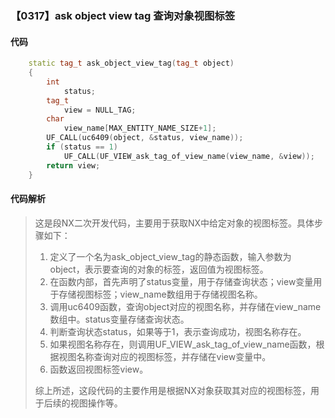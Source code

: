 ### 【0317】ask object view tag 查询对象视图标签

#### 代码

```cpp
    static tag_t ask_object_view_tag(tag_t object)  
    {  
        int  
            status;  
        tag_t  
            view = NULL_TAG;  
        char  
            view_name[MAX_ENTITY_NAME_SIZE+1];  
        UF_CALL(uc6409(object, &status, view_name));  
        if (status == 1)   
            UF_CALL(UF_VIEW_ask_tag_of_view_name(view_name, &view));  
        return view;  
    }

```

#### 代码解析

> 这是段NX二次开发代码，主要用于获取NX中给定对象的视图标签。具体步骤如下：
>
> 1. 定义了一个名为ask_object_view_tag的静态函数，输入参数为object，表示要查询的对象的标签，返回值为视图标签。
> 2. 在函数内部，首先声明了status变量，用于存储查询状态；view变量用于存储视图标签；view_name数组用于存储视图名称。
> 3. 调用uc6409函数，查询object对应的视图名称，并存储在view_name数组中。status变量存储查询状态。
> 4. 判断查询状态status，如果等于1，表示查询成功，视图名称存在。
> 5. 如果视图名称存在，则调用UF_VIEW_ask_tag_of_view_name函数，根据视图名称查询对应的视图标签，并存储在view变量中。
> 6. 函数返回视图标签view。
>
> 综上所述，这段代码的主要作用是根据NX对象获取其对应的视图标签，用于后续的视图操作等。
>
